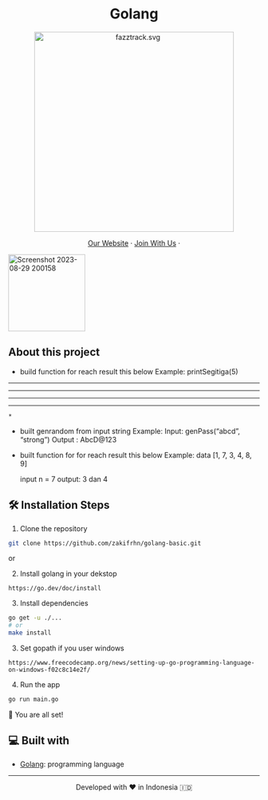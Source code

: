 <h1 align="center">
  Golang 
</h1>

<p align="center"><img src="https://yt3.ggpht.com/ytc/AKedOLT7YD9x6PiR-CfbBbFC3wz2WatiIZFrI_I0v-6k=s900-c-k-c0x00ffffff-no-rj" width="400px" alt="fazztrack.svg" /></p>

<p align="center">
    <a href="https://www.fazztrack.com/" target="blank">Our Website</a>
    ·
    <a href="https://www.fazztrack.com/class/backend-golang">Join With Us</a>
    ·
</p>
<img width="154" alt="Screenshot 2023-08-29 200158" src="https://github.com/zakifrhn/golang-basic/assets/60335942/9c69be7d-f75c-4e4b-8967-a8257ada5a86">

## About this project
- build function for reach result this below
  Example:
printSegitiga(5)
*********    
 *******     
  *****      
   ***       
    *  
- built genrandom from input string
  Example:
  Input: genPass(“abcd”, “strong”)
  Output : AbcD@123

- built function for for reach result this below
  Example:
  data
  [1, 7, 3, 4, 8, 9]

  input n = 7
  output: 3 dan 4


## 🛠️ Installation Steps

1. Clone the repository

```bash
git clone https://github.com/zakifrhn/golang-basic.git
```

or

2. Install golang in your dekstop 
```
https://go.dev/doc/install
```

3. Install dependencies

```bash
go get -u ./...
# or
make install
```

3. Set gopath if you user windows
```
https://www.freecodecamp.org/news/setting-up-go-programming-language-on-windows-f02c8c14e2f/
```

4. Run the app

```bash
go run main.go
```



🌟 You are all set!

## 💻 Built with

-   [Golang](https://go.dev/): programming language


<hr>
<p align="center">
Developed with ❤️ in Indonesia 	🇮🇩
</p>
